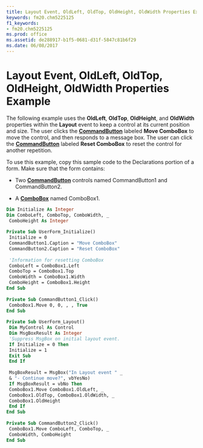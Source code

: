 ```yaml
---
title: Layout Event, OldLeft, OldTop, OldHeight, OldWidth Properties Example
keywords: fm20.chm5225125
f1_keywords:
- fm20.chm5225125
ms.prod: office
ms.assetid: de288917-b1f5-0681-d31f-5847c81b6f29
ms.date: 06/08/2017
---
```



# Layout Event, OldLeft, OldTop, OldHeight, OldWidth Properties Example

The following example uses the  **OldLeft**, **OldTop**, **OldHeight**, and **OldWidth** properties within the **Layout** event to keep a control at its current position and size. The user clicks the **[CommandButton](commandbutton-control.md)** labeled **Move ComboBox** to move the control, and then responds to a message box. The user can click the **[CommandButton](commandbutton-control.md)** labeled **Reset ComboBox** to reset the control for another repetition.

To use this example, copy this sample code to the Declarations portion of a form. Make sure that the form contains:




- Two  **[CommandButton](commandbutton-control.md)** controls named CommandButton1 and CommandButton2.
    
- A  **[ComboBox](combobox-control.md)** named ComboBox1.
    




```vb
Dim Initialize As Integer 
Dim ComboLeft, ComboTop, ComboWidth, _ 
 ComboHeight As Integer 
 
Private Sub UserForm_Initialize() 
 Initialize = 0 
 CommandButton1.Caption = "Move ComboBox" 
 CommandButton2.Caption = "Reset ComboBox" 
 
 'Information for resetting ComboBox 
 ComboLeft = ComboBox1.Left 
 ComboTop = ComboBox1.Top 
 ComboWidth = ComboBox1.Width 
 ComboHeight = ComboBox1.Height 
End Sub 
 
Private Sub CommandButton1_Click() 
 ComboBox1.Move 0, 0, , , True 
End Sub 
 
Private Sub UserForm_Layout() 
 Dim MyControl As Control 
 Dim MsgBoxResult As Integer 
 'Suppress MsgBox on initial layout event. 
 If Initialize = 0 Then 
 Initialize = 1 
 Exit Sub 
 End If 
 
 MsgBoxResult = MsgBox("In Layout event " _ 
 & "- Continue move?", vbYesNo) 
 If MsgBoxResult = vbNo Then 
 ComboBox1.Move ComboBox1.OldLeft, _ 
 ComboBox1.OldTop, ComboBox1.OldWidth, _ 
 ComboBox1.OldHeight 
 End If 
End Sub 
 
Private Sub CommandButton2_Click() 
 ComboBox1.Move ComboLeft, ComboTop, _ 
 ComboWidth, ComboHeight 
End Sub
```


